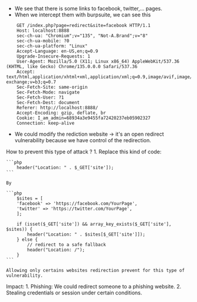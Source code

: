- We see that there is some links to facebook, twitter,... pages.
- When we intercept them with burpsuite, we can see this 

```
    GET /index.php?page=redirect&site=facebook HTTP/1.1
    Host: localhost:8888
    sec-ch-ua: "Chromium";v="135", "Not-A.Brand";v="8"
    sec-ch-ua-mobile: ?0
    sec-ch-ua-platform: "Linux"
    Accept-Language: en-US,en;q=0.9
    Upgrade-Insecure-Requests: 1
    User-Agent: Mozilla/5.0 (X11; Linux x86_64) AppleWebKit/537.36 (KHTML, like Gecko) Chrome/135.0.0.0 Safari/537.36
    Accept: text/html,application/xhtml+xml,application/xml;q=0.9,image/avif,image/webp,image/apng,*/*;q=0.8,application/signed-exchange;v=b3;q=0.7
    Sec-Fetch-Site: same-origin
    Sec-Fetch-Mode: navigate
    Sec-Fetch-User: ?1
    Sec-Fetch-Dest: document
    Referer: http://localhost:8888/
    Accept-Encoding: gzip, deflate, br
    Cookie: I_am_admin=68934a3e9455fa72420237eb05902327
    Connection: keep-alive
```

- We could modify the rediction website -> it's an open redirect vulnerability because we have control of the redirection.


How to prevent this type of attack ?
    1. Replace this kind of code:

    ```php
        header("Location: " . $_GET['site']);
    ```

    By 

    ```php
        $sites = [
        'facebook' => 'https://facebook.com/YourPage',
        'twitter' => 'https://twitter.com/YourPage',
        ];

        if (isset($_GET['site']) && array_key_exists($_GET['site'], $sites)) {
            header("Location: " . $sites[$_GET['site']]);
        } else {
            // redirect to a safe fallback
            header("Location: /");
        }
    ```
    
    Allowing only certains websites redirection prevent for this type of vulnerability.


Impact:
    1. Phishing: We could redirect someone to a phishing website.
    2. Stealing credentials or session under certain conditions.